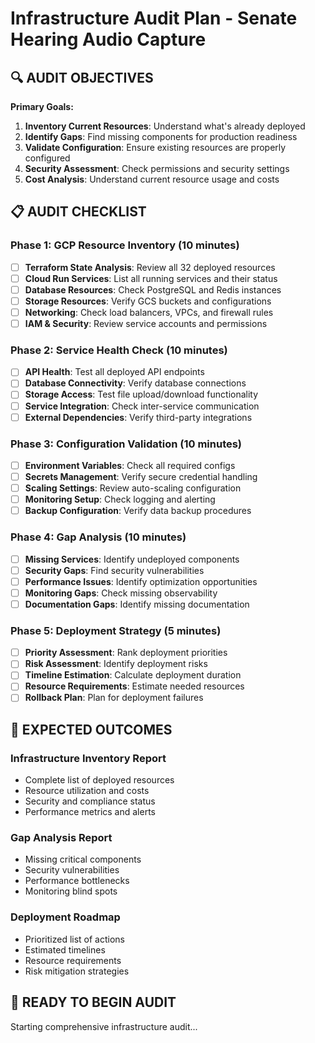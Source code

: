 # Infrastructure Audit Plan - Senate Hearing Audio Capture

## 🔍 **AUDIT OBJECTIVES**

**Primary Goals:**
1. **Inventory Current Resources**: Understand what's already deployed
2. **Identify Gaps**: Find missing components for production readiness
3. **Validate Configuration**: Ensure existing resources are properly configured
4. **Security Assessment**: Check permissions and security settings
5. **Cost Analysis**: Understand current resource usage and costs

## 📋 **AUDIT CHECKLIST**

### **Phase 1: GCP Resource Inventory (10 minutes)**
- [ ] **Terraform State Analysis**: Review all 32 deployed resources
- [ ] **Cloud Run Services**: List all running services and their status
- [ ] **Database Resources**: Check PostgreSQL and Redis instances
- [ ] **Storage Resources**: Verify GCS buckets and configurations
- [ ] **Networking**: Check load balancers, VPCs, and firewall rules
- [ ] **IAM & Security**: Review service accounts and permissions

### **Phase 2: Service Health Check (10 minutes)**
- [ ] **API Health**: Test all deployed API endpoints
- [ ] **Database Connectivity**: Verify database connections
- [ ] **Storage Access**: Test file upload/download functionality
- [ ] **Service Integration**: Check inter-service communication
- [ ] **External Dependencies**: Verify third-party integrations

### **Phase 3: Configuration Validation (10 minutes)**
- [ ] **Environment Variables**: Check all required configs
- [ ] **Secrets Management**: Verify secure credential handling
- [ ] **Scaling Settings**: Review auto-scaling configuration
- [ ] **Monitoring Setup**: Check logging and alerting
- [ ] **Backup Configuration**: Verify data backup procedures

### **Phase 4: Gap Analysis (10 minutes)**
- [ ] **Missing Services**: Identify undeployed components
- [ ] **Security Gaps**: Find security vulnerabilities
- [ ] **Performance Issues**: Identify optimization opportunities
- [ ] **Monitoring Gaps**: Check missing observability
- [ ] **Documentation Gaps**: Identify missing documentation

### **Phase 5: Deployment Strategy (5 minutes)**
- [ ] **Priority Assessment**: Rank deployment priorities
- [ ] **Risk Assessment**: Identify deployment risks
- [ ] **Timeline Estimation**: Calculate deployment duration
- [ ] **Resource Requirements**: Estimate needed resources
- [ ] **Rollback Plan**: Plan for deployment failures

## 🎯 **EXPECTED OUTCOMES**

### **Infrastructure Inventory Report**
- Complete list of deployed resources
- Resource utilization and costs
- Security and compliance status
- Performance metrics and alerts

### **Gap Analysis Report**
- Missing critical components
- Security vulnerabilities
- Performance bottlenecks
- Monitoring blind spots

### **Deployment Roadmap**
- Prioritized list of actions
- Estimated timelines
- Resource requirements
- Risk mitigation strategies

## 🚀 **READY TO BEGIN AUDIT**

Starting comprehensive infrastructure audit...